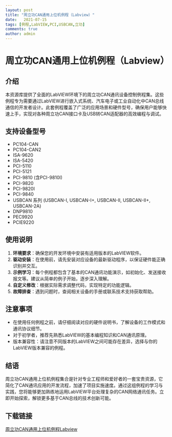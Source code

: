 ```yaml
---
layout: post
title: "周立功CAN通用上位机例程（Labview）"
date:   2021-07-15
tags: [例程,LabVIEW,PCI,USBCAN,立功]
comments: true
author: admin
---
```

# 周立功CAN通用上位机例程（Labview）

## 介绍

本资源库提供了全面的LabVIEW环境下的周立功CAN通讯设备控制例程集。这些例程专为需要通过LabVIEW进行嵌入式系统、汽车电子或工业自动化中CAN总线通信的开发者设计。此套例程覆盖了广泛的应用场景和硬件型号，确保用户能够快速上手，实现对各种周立功CAN接口卡及USB转CAN适配器的高效编程与调试。

## 支持设备型号

- PC104-CAN
- PC104-CAN2
- ISA-9620
- ISA-5420
- PCI-5110
- PCI-5121
- PCI-9810 (含PCI-9810I)
- PCI-9820
- PCI-9820I
- PCI-9840
- USBCAN 系列 (USBCAN-I, USBCAN-I+, USBCAN-II, USBCAN-II+, USBCAN-2A)
- DNP9810
- PEC9920
- PCIE9220

## 使用说明

1. **环境要求**：确保您的开发环境中安装有适用版本的LabVIEW软件。
2. **驱动安装**：在使用前，请先安装对应设备的最新驱动程序，以保证硬件能正确识别并交互。
3. **示例学习**：每个例程都包含了基本的CAN通讯功能演示，如初始化、发送接收报文等。建议从简单的例子开始，逐步深入理解。
4. **自定义修改**：根据实际需求调整代码，实现特定的功能逻辑。
5. **故障排查**：遇到问题时，查阅相关设备的手册或联系技术支持获取帮助。

## 注意事项

- 在使用任何例程之前，请仔细阅读对应的硬件说明书，了解设备的工作模式和通讯协议细节。
- 对于初学者，推荐先熟悉LabVIEW的基本编程知识和CAN通讯原理。
- 版本兼容性：请注意不同版本的LabVIEW之间可能存在差异，选择与你的LabVIEW版本兼容的例程。

## 结语

周立功CAN通用上位机例程集合是针对专业工程师和爱好者的一套宝贵资源，它简化了CAN通讯应用的开发流程，加速了项目实施速度。通过这组例程的学习与实践，您将能够更加熟练地运用LabVIEW平台处理复杂的CAN网络通讯任务。立即开始探索，解锁更多基于CAN总线的技术创新可能。

## 下载链接

[周立功CAN通用上位机例程Labview](https://pan.quark.cn/s/56df5bd7850d)
